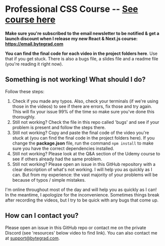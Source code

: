# Professional CSS Course -- [See course here](https://bytegrad.com/courses/professional-css)

**Make sure you're subscribed to the email newsletter to be notified & get a launch discount when I release my new React & Next.js course: https://email.bytegrad.com**

**You can find the final code for each video in the project folders here**. Use that if you get stuck. There is also a bugs file, a slides file and a readme file (you're reading it right now).

## Something is not working! What should I do?

Follow these steps:

1. Check if you made any typos. Also, check your terminals (if we're using those in the videos) to see if there are errors, fix those and try again. This will fix your issue 99% of the time so make sure you've done this thoroughly.
2. Still not working? Check the file in this repo called 'bugs' and see if your problem is present and follow the steps there.
3. Still not working? Copy and paste the final code of the video you're stuck at (you can find the final code in the project folders here). If you change the **package.json** file, run the command `npm install` to make sure you have the correct dependencies installed.
4. Still not working? Please look at the Q&A section of the Udemy course to see if others already had the same problem.
5. Still not working? Please open an issue in this GitHub repository with a clear description of what's not working. I will help you as quickly as I can. But from my experience: the vast majority of your problems will be because of typos / simple mistakes.

I'm online throughout most of the day and will help you as quickly as I can! In the meantime, I apologize for the inconvenience. Sometimes things break after recording the videos, but I try to be quick with any bugs that come up.

## How can I contact you?

Please open an issue in this GitHub repo or contact me on the private Discord (see 'resources' below video to find link). You can also contact me at support@bytegrad.com.
